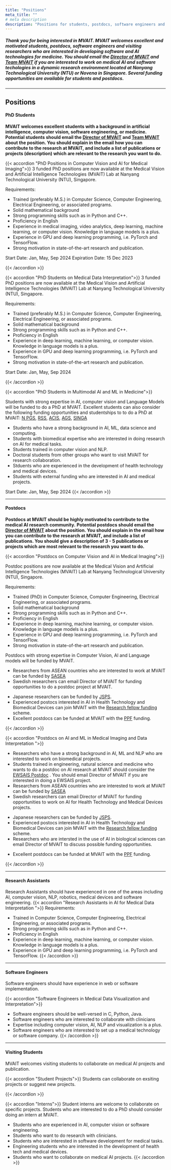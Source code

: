 ```yaml
---
title: "Positions"
meta_title: ""
# meta description
description: "Positions for students, postdocs, software engineers and visiting researchers who are interested in developing software and AI technologies for medicine and medical devices."
---
```



##### Thank you for being interested in MVAIT. MVAIT welcomes excellent and motivated students, postdocs, software engineers and visiting researchers who are interested in developing software and AI technologies for medicine. You should email the [Director of MVAIT](mailto:siyong.yeo@ntu.edu.sg) and [Team MVAIT](mailto:medvisailab@gmail.com) if you are interested to work on medical AI and software techologies in a dynamic research environment located at Nanyang Technological University (NTU) or Novena in Singapore. Several funding opportunities are available for students and postdocs.   



---





## Positions



#### PhD Students

**MVAIT welcomes excellent students with a background in artificial intelligence, computer vision, software engineering, or medicine.** 
**Potential students should email the [Director of MVAIT](mailto:siyong.yeo@ntu.edu.sg) and [Team MVAIT](mailto:medvisailab@gmail.com) about the position. You should explain in the email how you can contribute to the research at MVAIT, and include a list of publications or projects (description) which are relevant to the research you want to do.** 


{{< accordion "PhD Positions in Computer Vision and AI for Medical Imaging">}}
3 funded PhD positions are now available at the Medical Vision and Artificial Intelligence Technologies (MVAIT) Lab at Nanyang Technological University (NTU), Singapore. 

Requirements:
- Trained (preferably M.S.) in Computer Science, Computer Engineering, Electrical Engineering, or associated programs. 
- Solid mathematical background
- Strong programming skills such as in Python and C++.
- Proficiency in English
- Experience in medical imaging, video analytics, deep learning, machine learning, or computer vision. Knowledge in language models is a plus.
- Experience in GPU and deep learning programming, i.e. PyTorch and TensorFlow.
- Strong motivation in state-of-the-art research and publication.

Start Date: Jan, May, Sep 2024  Expiration Date: 15 Dec 2023


{{< /accordion >}}

{{< accordion "PhD Students on Medical Data Interpretation">}}
3 funded PhD positions are now available at the Medical Vision and Artificial Intelligence Technologies (MVAIT) Lab at Nanyang Technological University (NTU), Singapore. 

Requirements:
- Trained (preferably M.S.) in Computer Science, Computer Engineering, Electrical Engineering, or associated programs. 
- Solid mathematical background
- Strong programming skills such as in Python and C++.
- Proficiency in English
- Experience in deep learning, machine learning, or computer vision. Knowledge in language models is a plus.
- Experience in GPU and deep learning programming, i.e. PyTorch and TensorFlow.
- Strong motivation in state-of-the-art research and publication.

Start Date: Jan, May, Sep 2024

{{< /accordion >}}


{{< accordion "PhD Students in Multimodal AI and ML in Medicine">}}
<!--
**MVAIT welcomes excellent students with a background in artificial intelligence, computer vision, software engineering, or medicine.** 
**Potential students should email the [Director of MVAIT](mailto:siyong.yeo@ntu.edu.sg) and [Team MVAIT](mailto:medvisailab@gmail.com) about the position. You should explain in the email how you can contribute to the research at MVAIT, and include a list of publications or projects (description) which are relevant to the research you want to do.** 
-->

Students with strong expertise in AI, computer vision and Language Models will be funded to do a PhD at MVAIT. 
Excellent students can also consider the following funding opportunities and studentships to to do a PhD at MVAIT:
[N PGS](https://www.ntu.edu.sg/admissions/graduate/financialmatters/scholarships/npgs),
[RSS](https://www.ntu.edu.sg/admissions/graduate/financialmatters/scholarships/rss),
[ACIS](https://www.a-star.edu.sg/Scholarships/for-graduate-studies/a-star-cis-scholarship), 
[AGS](https://www.a-star.edu.sg/Scholarships/for-graduate-studies/a-star-graduate-scholarship-singapore),
[SINGA](https://www.a-star.edu.sg/Scholarships/for-graduate-studies/singapore-international-graduate-award-singa) 


- Students who have a strong background in AI, ML, data science and computing.  
- Students with biomedical expertise who are interested in doing research on AI for medical tasks.  
- Students trained in computer vision and NLP.
- Doctoral students from other groups who want to visit MVAIT for research collaboration.
- Stduents who are experienced in the development of health technology and medical devices. 
- Students with external funding who are interested in AI and medical projects.  

Start Date: Jan, May, Sep 2024
{{< /accordion >}}



---

#### Postdocs

**Postdocs at MVAIT should be highly motivated to contribute to the medical AI research community.** 
**Potential postdocs should email the [Director of MVAIT](mailto:siyong.yeo@ntu.edu.sg) about the position. You should explain in the email how you can contribute to the research at MVAIT, and include a list of publications. You should give a description of 3 - 5 publications or projects which are most relevant to the research you want to do.** 

{{< accordion "Postdocs on Computer Vision and AI in Medical Imaging">}}

Postdoc positions are now available at the Medical Vision and Artificial Intelligence Technologies (MVAIT) Lab at Nanyang Technological University (NTU), Singapore. 

Requirements:
- Trained (PhD) in Computer Science, Computer Engineering, Electrical Engineering, or associated programs. 
- Solid mathematical background
- Strong programming skills such as in Python and C++.
- Proficiency in English
- Experience in deep learning, machine learning, or computer vision. Knowledge in language models is a plus.
- Experience in GPU and deep learning programming, i.e. PyTorch and TensorFlow.
- Strong motivation in state-of-the-art research and publication.

Postdocs with strong expertise in Computer Vision, AI and Language models will be funded by MVAIT. 
  
- Researchers from ASEAN countries who are interested to work at MVAIT can be funded by [SASEA](https://snas.org.sg/aseanfellowship)
- Swedish researchers can email Director of MVAIT for funding opportunities to do a postdoc project at MVAIT. 
<!--https://kaw.wallenberg.org/en/calls/wallenberg-foundation-postdoctoral-fellowships-nanyang-technological-university-singapore -->
- Japanese researchers can be funded by [JSPS](https://www.jsps.go.jp/).
- Experienced postocs interested in AI in Health Technology and Biomedical Devices can join MVAIT with the [Research fellow funding](https://www.ntu.edu.sg/research/research-careers/research-assistant-professorship-(rap)) scheme.
- Excellent postdocs can be funded at MVAIT with the [PPF](https://www.ntu.edu.sg/engineering/aboutus/ourpeople/research-talent-development/presidential-postdoctoral-fellowship) funding.

{{< /accordion >}}



{{< accordion "Postdocs on AI and ML in Medical Imaging and Data Interpretation ">}}

- Researchers who have a strong background in AI, ML and NLP who are interested to work on biomedical projects.
- Students trained in engineering, natural science and medicine who wants to do a postdoc on AI research at MVAIT should consider the [EWSAIS Postdoc](https://www.ntu.edu.sg/research/research-careers/the-eric-and-wendy-schmidt-ai-in-science-postdoctoral-fellowship) . You should email Director of MVAIT if you are interested in doing a EWSAIS project.    
- Researchers from ASEAN countries who are interested to work at MVAIT can be funded by [SASEA](https://snas.org.sg/aseanfellowship)
- Swedish researchers can email Director of MVAIT for funding opportunities to work on AI for Health Technology and Medical Devices projects. 
<!--https://kaw.wallenberg.org/en/calls/wallenberg-foundation-postdoctoral-fellowships-nanyang-technological-university-singapore -->
- Japanese researchers can be funded by [JSPS](https://www.jsps.go.jp/).
- Experienced postocs interested in AI in Health Technology and Biomedical Devices can join MVAIT with the [Research fellow funding](https://www.ntu.edu.sg/research/research-careers/research-assistant-professorship-(rap)) scheme.
- Researchers who are intersted in the use of AI in biological sciences can email Director of MVAIT to discuss possible funding opportunities. 
<!--https://www.hfsp.org/funding/hfsp-funding/postdoctoral-fellowships -->
- Excellent postdocs can be funded at MVAIT with the [PPF](https://www.ntu.edu.sg/engineering/aboutus/ourpeople/research-talent-development/presidential-postdoctoral-fellowship) funding.

{{< /accordion >}}

---

#### Research Assistants
Research Assistants should have experienced in one of the areas including AI, computer vision, NLP, robotics, medical devices and software engineering.
{{< accordion "Research Assistants in AI for Medical Data Interpretation ">}}
  Requirements:
- Trained in Computer Science, Computer Engineering, Electrical Engineering, or associated programs. 
- Strong programming skills such as in Python and C++.
- Proficiency in English
- Experience in deep learning, machine learning, or computer vision. Knowledge in language models is a plus.
- Experience in GPU and deep learning programming, i.e. PyTorch and TensorFlow.
{{< /accordion >}}


---
#### Software Engineers
Software engineers should have experience in web or software implementation.

{{< accordion "Software Engineers in Medical Data Visualization and Interpretation">}}
- Software engineers should be well-versed in C, Python, Java.
- Software engineers who are interested to collaborate with clinicians
- Expertise including computer vision, AI, NLP and visualization is a plus. 
- Software engineers who are interested to set up a medical technology or software company. 
{{< /accordion >}}

---


#### Visiting Students
MVAIT welcomes visiting students to collaborate on medical AI projects and publication. 

{{< accordion "Student Projects">}}
Students can collaborate on exsiting projects or suggest new projects. 

{{< /accordion >}}


{{< accordion "Interns">}}
Student interns are welcome to collaborate on specific projects. Students who are interested to do a PhD should consider doing an intern at MVAIT.
- Students who are experienced in AI, computer vision or software engineering. 
- Students who want to do research with clinicians.
- Students who are interested in software development for medical tasks. 
- Engineering students who are interested in the development of health tech and medical devices. 
- Students who want to collaborate on medical AI projects. 
{{< /accordion >}}



